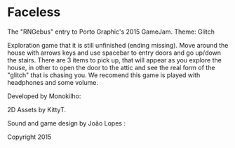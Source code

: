 # Faceless

The "RNGebus" entry to Porto Graphic's 2015 GameJam. Theme: Glitch

Exploration game that it is still unfinished (ending missing). Move around the house with arrows keys and use spacebar to entry doors and go up/down the stairs. There are 3 items to pick up, that will appear as you explore the house, in other to open the door to the attic and see the real form of the "glitch" that is chasing you. We recomend this game is played with headphones and some volume. 

Developed by Monokilho:

2D Assets by KittyT.

Sound and game design by João Lopes : 

Copyright 2015
